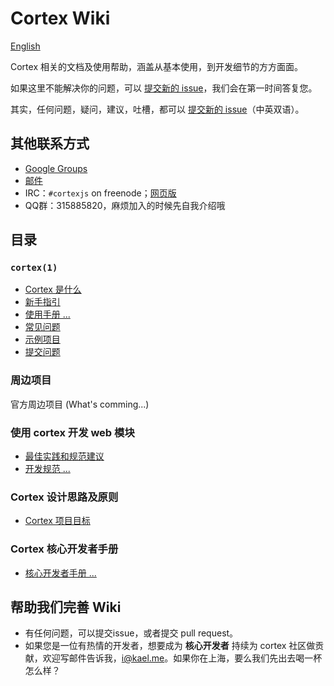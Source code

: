 # Cortex Wiki

[English](./README.md)

Cortex 相关的文档及使用帮助，涵盖从基本使用，到开发细节的方方面面。

如果这里不能解决你的问题，可以 [提交新的 issue](https://github.com/cortexjs/cortex/issues/new)，我们会在第一时间答复您。

其实，任何问题，疑问，建议，吐槽，都可以 [提交新的 issue](https://github.com/cortexjs/cortex/issues/new)（中英双语）。

## 其他联系方式

- [Google Groups](https://groups.google.com/group/cortexjs)
- [邮件](cortexjs@googlegroups.com)
- IRC：`#cortexjs` on freenode；[网页版](http://webchat.freenode.net/?channels=cortexjs)
- QQ群：315885820，麻烦加入的时候先自我介绍哦

## 目录

### `cortex(1)`

- [Cortex 是什么](https://github.com/cortexjs/cortex/blob/master/README.zh-CN.md)
- [新手指引](./zh-CN/cortex/getting-started.md)
- [使用手册 ...](./zh-CN/instructions/)
- [常见问题](./zh-CN/instructions/faq.md)
- [示例项目](https://github.com/cortexjs/wiki)
- [提交问题](https://github.com/cortexjs/cortex/issues/new)

### 周边项目

官方周边项目 (What's comming...)


### 使用 cortex 开发 web 模块

- [最佳实践和规范建议](./zh-CN/create-web-packages/best-practices.md)
- [开发规范 ...](./zh-CN/dev-standards/)


### Cortex 设计思路及原则

- [Cortex 项目目标](./zh-CN/design-principle/project-goals.md)

### Cortex 核心开发者手册

- [核心开发者手册 ...](./en-US/developers/)


## 帮助我们完善 Wiki

- 有任何问题，可以提交issue，或者提交 pull request。
- 如果您是一位有热情的开发者，想要成为 **核心开发者** 持续为 cortex 社区做贡献，欢迎写邮件告诉我，[i@kael.me](mailto:i@kael.me)。如果你在上海，要么我们先出去喝一杯怎么样？
